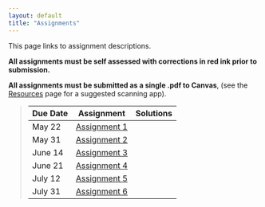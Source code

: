```yaml
---
layout: default
title: "Assignments"
---
```


This page links to assignment descriptions.

**All assignments must be self assessed with corrections in red ink prior to submission.**

**All assignments must be submitted as a single .pdf to Canvas**, (see the [Resources](../resources.html) page for a suggested scanning app).

> Due Date |                Assignment                                | Solutions                                               |
> -------- | -------------------------------------------------------- | ------------------------------------------------------- |
> May 22    | [Assignment 1](../assign/assign01.html)                  |  |
> May 31    | [Assignment 2](../assign/assign02.html)                  |  |
> June 14   | [Assignment 3](../assign/assign03.html)                  |  |
> June 21   | [Assignment 4](../assign/assign04.html)                  |  |
> July 12   | [Assignment 5](../assign/assign05.html)                  |  |
> July 31   | [Assignment 6](../assign/assign06.html)                  |  |
